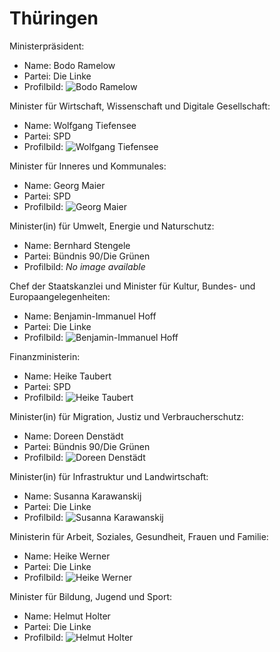 # Thüringen

Ministerpräsident:
* Name: Bodo Ramelow
* Partei: Die Linke
* Profilbild: ![Bodo Ramelow](https://upload.wikimedia.org/wikipedia/commons/thumb/f/ff/2019-10-27_Wahlabend_Th%C3%BCringen_by_Sandro_Halank%E2%80%9357.jpg/400px-2019-10-27_Wahlabend_Th%C3%BCringen_by_Sandro_Halank%E2%80%9357.jpg)

Minister für Wirtschaft, Wissenschaft und Digitale Gesellschaft:
* Name: Wolfgang Tiefensee
* Partei: SPD
* Profilbild: ![Wolfgang Tiefensee](https://upload.wikimedia.org/wikipedia/commons/thumb/6/6c/2019-10-27_Wahlabend_Th%C3%BCringen_by_Sandro_Halank%E2%80%9364.jpg/400px-2019-10-27_Wahlabend_Th%C3%BCringen_by_Sandro_Halank%E2%80%9364.jpg)

Minister für Inneres und Kommunales:
* Name: Georg Maier
* Partei: SPD
* Profilbild: ![Georg Maier](https://upload.wikimedia.org/wikipedia/commons/thumb/6/66/2020-03-04_Th%C3%BCringer_Landtag%2C_erneute_Wahl_des_Ministerpr%C3%A4sidenten_1DX_2752_by_Stepro.jpg/400px-2020-03-04_Th%C3%BCringer_Landtag%2C_erneute_Wahl_des_Ministerpr%C3%A4sidenten_1DX_2752_by_Stepro.jpg)

Minister(in) für Umwelt, Energie und Naturschutz:
* Name: Bernhard Stengele
* Partei: Bündnis 90/Die Grünen
* Profilbild: *No image available*

Chef der Staatskanzlei und Minister für Kultur, Bundes- und Europaangelegenheiten:
* Name: Benjamin-Immanuel Hoff
* Partei: Die Linke
* Profilbild: ![Benjamin-Immanuel Hoff](https://upload.wikimedia.org/wikipedia/commons/thumb/7/7e/2017-08-30_Benjamin-Immanuel_Hoff_by_Olaf_Kosinsky-1.jpg/400px-2017-08-30_Benjamin-Immanuel_Hoff_by_Olaf_Kosinsky-1.jpg)

Finanzministerin:
* Name: Heike Taubert
* Partei: SPD
* Profilbild: ![Heike Taubert](https://upload.wikimedia.org/wikipedia/commons/thumb/9/90/Landtagsprojekt_Th%C3%BCringen_2016_Heike_Taubert_IMG_9920_LR10_by_Stepro.jpg/400px-Landtagsprojekt_Th%C3%BCringen_2016_Heike_Taubert_IMG_9920_LR10_by_Stepro.jpg)

Minister(in) für Migration, Justiz und Verbraucherschutz:
* Name: Doreen Denstädt
* Partei: Bündnis 90/Die Grünen
* Profilbild: ![Doreen Denstädt](https://upload.wikimedia.org/wikipedia/commons/thumb/6/6c/2023-02-19_BMW_IBU_World_Championships_Biathlon_Oberhof_2023_%E2%80%93_Men_15_km_Mass_Start_by_Sandro_Halank%E2%80%93039.jpg/400px-2023-02-19_BMW_IBU_World_Championships_Biathlon_Oberhof_2023_%E2%80%93_Men_15_km_Mass_Start_by_Sandro_Halank%E2%80%93039.jpg)

Minister(in) für Infrastruktur und Landwirtschaft:
* Name: Susanna Karawanskij
* Partei: Die Linke
* Profilbild: ![Susanna Karawanskij](https://upload.wikimedia.org/wikipedia/commons/thumb/7/7b/MK19961_Susanna_Karawanskij.jpg/400px-MK19961_Susanna_Karawanskij.jpg)

Ministerin für Arbeit, Soziales, Gesundheit, Frauen und Familie:
* Name: Heike Werner
* Partei: Die Linke
* Profilbild: ![Heike Werner](https://upload.wikimedia.org/wikipedia/commons/thumb/e/eb/2017-08-30_Heike_Werner_by_Olaf_Kosinsky-1.jpg/400px-2017-08-30_Heike_Werner_by_Olaf_Kosinsky-1.jpg)

Minister für Bildung, Jugend und Sport:
* Name: Helmut Holter
* Partei: Die Linke
* Profilbild: ![Helmut Holter](https://upload.wikimedia.org/wikipedia/commons/thumb/d/d7/2017-05-18_-_Helmut_Holter_-_1573.jpg/400px-2017-05-18_-_Helmut_Holter_-_1573.jpg)
